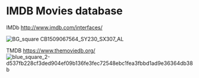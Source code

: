 # IMDB Movies database
 
IMDb http://www.imdb.com/interfaces/

![BG_square _CB1509067564_SY230_SX307_AL_](https://user-images.githubusercontent.com/123289046/236374795-923a2615-f2b5-44fc-ac29-3d70cf97bdae.png)

 
TMDB https://www.themoviedb.org/ 
![blue_square_2-d537fb228cf3ded904ef09b136fe3fec72548ebc1fea3fbbd1ad9e36364db38b](https://user-images.githubusercontent.com/123289046/236374771-8b6f38b2-a6ff-4b63-8e55-22fe214d428f.svg)
